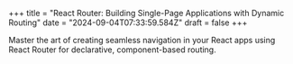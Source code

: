 +++
title = "React Router: Building Single-Page Applications with Dynamic Routing"
date = "2024-09-04T07:33:59.584Z"
draft = false
+++

  Master the art of creating seamless navigation in your React apps using React Router for declarative, component-based routing.
        